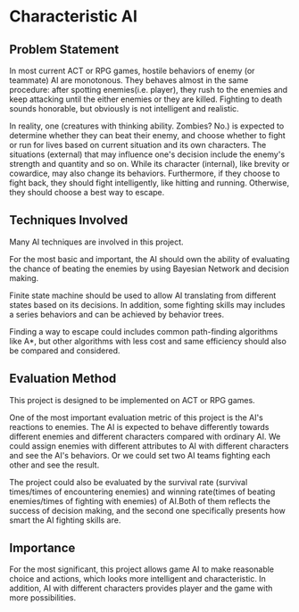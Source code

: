 
# Characteristic AI #

## Problem Statement ##
In most current ACT or RPG games, hostile behaviors of enemy (or teammate) AI are monotonous. They behaves almost in the same procedure: after spotting enemies(i.e. player), they rush to the enemies and keep attacking until the either enemies or they are killed. Fighting to death sounds honorable, but obviously is not intelligent and realistic. 

In reality, one (creatures with thinking ability. Zombies? No.) is expected to determine whether they can beat their enemy, and choose whether to fight or run for lives based on current situation and its own characters. The situations (external) that may influence one's decision include the enemy's strength and quantity and so on. While its character (internal), like brevity or cowardice, may also change its behaviors. Furthermore, if they choose to fight back, they should fight intelligently, like hitting and running. Otherwise, they should choose a best way to escape.

## Techniques Involved ##
Many AI techniques are involved in this project. 

For the most basic and important, the AI should own the ability of evaluating the chance of beating the enemies by using Bayesian Network and decision making. 

Finite state machine should be used to allow AI translating from different states based on its decisions. In addition, some fighting skills may includes a series behaviors and can be achieved by behavior trees.

Finding a way to escape could includes common path-finding algorithms like A*, but other algorithms with less cost and same efficiency should also be compared and considered.

## Evaluation Method ##
This project is designed to be implemented on ACT or RPG games. 

One of the most important evaluation metric of this project is the AI's reactions to enemies. The AI is expected to behave differently towards different enemies and different characters compared with ordinary AI. We could assign enemies with different attributes to AI with different characters and see the AI's behaviors. Or we could set two AI teams fighting each other and see the result.

The project could also be evaluated by the survival rate (survival times/times of encountering enemies) and winning rate(times of beating enemies/times of fighting with enemies) of AI.Both of them reflects the success of decision making, and the second one specifically presents how smart the AI fighting skills are.

## Importance ##
For the most significant, this project allows game AI to make reasonable choice and actions, which looks more intelligent and characteristic. In addition, AI with different characters provides player and the game with more possibilities. 

